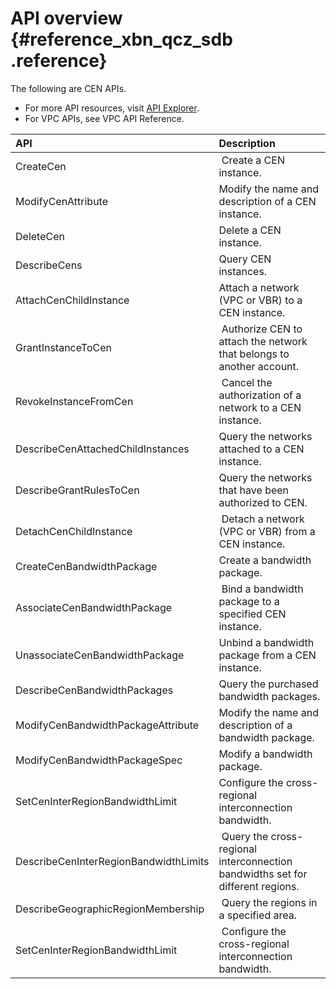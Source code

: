# API overview {#reference_xbn_qcz_sdb .reference}

The following are CEN APIs.

-   For more API resources, visit [API Explorer](https://api.alibabacloud.com).
-   For VPC APIs, see VPC API Reference.

|API|Description|
|:--|:----------|
|CreateCen| Create a CEN instance.|
|ModifyCenAttribute|Modify the name and description of a CEN instance.|
|DeleteCen|Delete a CEN instance.|
|DescribeCens|Query CEN instances.|
|AttachCenChildInstance|Attach a network \(VPC or VBR\) to a CEN instance.|
|GrantInstanceToCen| Authorize CEN to attach the network that belongs to another account.|
|RevokeInstanceFromCen| Cancel the authorization of a network to a CEN instance.|
|DescribeCenAttachedChildInstances|Query the networks attached to a CEN instance.|
|DescribeGrantRulesToCen|Query the networks that have been authorized to CEN.|
|DetachCenChildInstance| Detach a network \(VPC or VBR\) from a CEN instance.|
|CreateCenBandwidthPackage|Create a bandwidth package.|
|AssociateCenBandwidthPackage| Bind a bandwidth package to a specified CEN instance.|
|UnassociateCenBandwidthPackage|Unbind a bandwidth package from a CEN instance.|
|DescribeCenBandwidthPackages|Query the purchased bandwidth packages.|
|ModifyCenBandwidthPackageAttribute|Modify the name and description of a bandwidth package.|
|ModifyCenBandwidthPackageSpec|Modify a bandwidth package.|
|SetCenInterRegionBandwidthLimit|Configure the cross-regional interconnection bandwidth.|
|DescribeCenInterRegionBandwidthLimits| Query the cross-regional interconnection bandwidths set for different regions.|
|DescribeGeographicRegionMembership| Query the regions in a specified area.|
|SetCenInterRegionBandwidthLimit| Configure the cross-regional interconnection bandwidth.|

